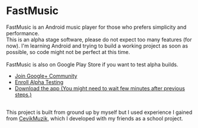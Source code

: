 # FastMusic
FastMusic is an Android music player for those who prefers simplicity and performance.
<br>
This is an alpha stage software, please do not expect too many features (for now). I'm learning Android and trying to build a working project as soon as possible, so code might not be perfect at this time.
<br>
<br>
FastMusic is also on Google Play Store if you want to test alpha builds.
<br>
<ul>
<li><a target="_blank"  href="https://plus.google.com/communities/109803960827857968828">Join Google+ Community</li>
<li><a target="_blank"  href="https://play.google.com/apps/testing/com.teknobolge.android.fastmusic">Enroll Alpha Testing</a></li>
<li><a target="_blank"  href="https://play.google.com/store/apps/details?id=com.teknobolge.android.fastmusic">Download the app (You might need to wait few minutes after previous steps.)</a></li>
</ul>
<br>
This project is built from ground up by myself but I used experience I gained from <a target="_blank" href="https://github.com/okrt/CevikMuzik">CevikMuzik</a>, which I developed with my friends as a school project.
